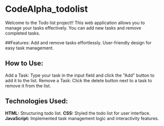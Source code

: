 # CodeAlpha_todolist
Welcome to the Todo list project!!
This web application allows you to manage your tasks effectively. You can add new tasks and remove completed tasks.

##Features:
Add and remove tasks effortlessly.
User-friendly design for easy task management.

## How to Use:
Add a Task: Type your task in the input field and click the "Add" button to add it to the list.
Remove a Task: Click the delete button next to a task to remove it from the list.

## Technologies Used:
**HTML:** Structuring todo list.
**CSS:** Styled the todo list for user interface.
**JavaScript:** Implemented task management logic and interactivity features.



